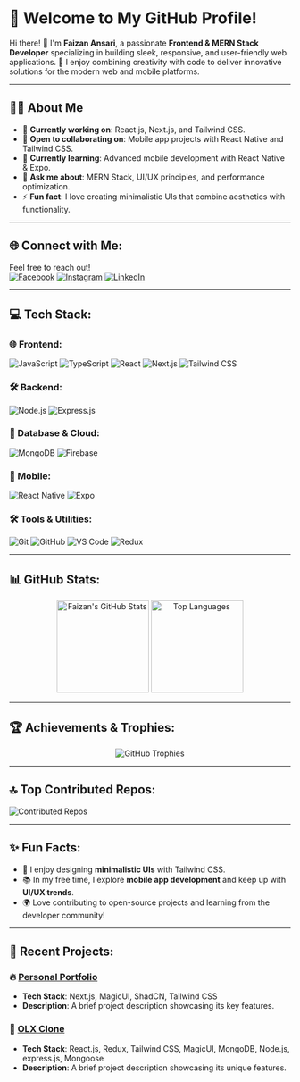 # 🌟 Welcome to My GitHub Profile!

Hi there! 👋 I'm **Faizan Ansari**, a passionate **Frontend & MERN Stack Developer** specializing in building sleek, responsive, and user-friendly web applications. 🚀 I enjoy combining creativity with code to deliver innovative solutions for the modern web and mobile platforms.

---

## 🧑‍💻 About Me
- 🔭 **Currently working on**: React.js, Next.js, and Tailwind CSS.
- 👯 **Open to collaborating on**: Mobile app projects with React Native and Tailwind CSS.
- 🌱 **Currently learning**: Advanced mobile development with React Native & Expo.
- 💬 **Ask me about**: MERN Stack, UI/UX principles, and performance optimization.
- ⚡ **Fun fact**: I love creating minimalistic UIs that combine aesthetics with functionality.

---

## 🌐 Connect with Me:
Feel free to reach out!  
[![Facebook](https://img.shields.io/badge/Facebook-%231877F2.svg?style=for-the-badge&logo=Facebook&logoColor=white)](https://www.facebook.com/faizan.pardesi.3304/) 
[![Instagram](https://img.shields.io/badge/Instagram-%23E4405F.svg?style=for-the-badge&logo=Instagram&logoColor=white)](https://www.instagram.com/faizanannsari?igsh=MTR3czF1bGdqMzls) 
[![LinkedIn](https://img.shields.io/badge/LinkedIn-%230077B5.svg?style=for-the-badge&logo=linkedin&logoColor=white)](https://www.linkedin.com/in/faizanansari07) 

---

## 💻 Tech Stack:
### 🌐 Frontend:
![JavaScript](https://img.shields.io/badge/javascript-%23323330.svg?style=for-the-badge&logo=javascript&logoColor=%23F7DF1E) 
![TypeScript](https://img.shields.io/badge/typescript-%23007ACC.svg?style=for-the-badge&logo=typescript&logoColor=white) 
![React](https://img.shields.io/badge/react-%2320232a.svg?style=for-the-badge&logo=react&logoColor=%2361DAFB) 
![Next.js](https://img.shields.io/badge/next.js-black?style=for-the-badge&logo=next.js&logoColor=white) 
![Tailwind CSS](https://img.shields.io/badge/tailwindcss-%2338B2AC.svg?style=for-the-badge&logo=tailwind-css&logoColor=white)

### 🛠️ Backend:
![Node.js](https://img.shields.io/badge/node.js-6DA55F?style=for-the-badge&logo=node.js&logoColor=white) 
![Express.js](https://img.shields.io/badge/express.js-%23404d59.svg?style=for-the-badge&logo=express&logoColor=%2361DAFB)

### 🔗 Database & Cloud:
![MongoDB](https://img.shields.io/badge/MongoDB-%234ea94b.svg?style=for-the-badge&logo=mongodb&logoColor=white) 
![Firebase](https://img.shields.io/badge/firebase-%23039BE5.svg?style=for-the-badge&logo=firebase)

### 📱 Mobile:
![React Native](https://img.shields.io/badge/react_native-%2320232a.svg?style=for-the-badge&logo=react&logoColor=%2361DAFB) 
![Expo](https://img.shields.io/badge/expo-1C1E24?style=for-the-badge&logo=expo&logoColor=#D04A37)

### 🛠️ Tools & Utilities:
![Git](https://img.shields.io/badge/git-%23F05033.svg?style=for-the-badge&logo=git&logoColor=white) 
![GitHub](https://img.shields.io/badge/github-%23181717.svg?style=for-the-badge&logo=github&logoColor=white) 
![VS Code](https://img.shields.io/badge/VS%20Code-%23007ACC.svg?style=for-the-badge&logo=visual-studio-code&logoColor=white) 
![Redux](https://img.shields.io/badge/redux-%23593d88.svg?style=for-the-badge&logo=redux&logoColor=white)

---

## 📊 GitHub Stats:
<div align="center">
  <img src="https://github-readme-stats.vercel.app/api?username=faizanansari222&show_icons=true&theme=light&hide_border=false" alt="Faizan's GitHub Stats" height="165" />
  <img src="https://github-readme-stats.vercel.app/api/top-langs/?username=faizanansari222&theme=light&hide_border=false&layout=compact" alt="Top Languages" height="165" />
</div>

---

## 🏆 Achievements & Trophies:
<div align="center">
  <img src="https://github-profile-trophy.vercel.app/?username=faizanansari222&theme=gruvbox&no-frame=true&no-bg=false&margin-w=4" alt="GitHub Trophies" />
</div>

---

## 🔝 Top Contributed Repos:
![Contributed Repos](https://github-contributor-stats.vercel.app/api?username=faizanansari222&limit=5&theme=light&combine_all_yearly_contributions=true)

---

## ✨ Fun Facts:
- 🎨 I enjoy designing **minimalistic UIs** with Tailwind CSS.
- 📚 In my free time, I explore **mobile app development** and keep up with **UI/UX trends**.
- 🌍 Love contributing to open-source projects and learning from the developer community!

---

## 📝 Recent Projects:
### 🔥 **[Personal Portfolio]([https://yourprojectlink.com](https://faizan-pr.netlify.app/))**
- **Tech Stack**: Next.js, MagicUI, ShadCN, Tailwind CSS
- **Description**: A brief project description showcasing its key features.

### 🌟 **[OLX Clone]([https://yourprojectlink.com](https://oolx-clone.netlify.app/))**
- **Tech Stack**: React.js, Redux, Tailwind CSS, MagicUI, MongoDB, Node.js, express.js, Mongoose
- **Description**: A brief project description showcasing its unique features.
